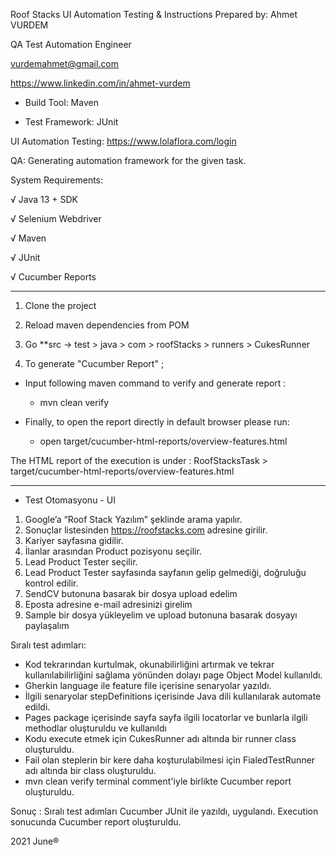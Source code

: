 Roof Stacks UI Automation Testing & Instructions Prepared by:
Ahmet VURDEM

QA Test Automation Engineer

vurdemahmet@gmail.com

https://www.linkedin.com/in/ahmet-vurdem

- Build Tool: Maven

- Test Framework: JUnit

UI Automation Testing:
https://www.lolaflora.com/login

QA:
Generating automation framework for the given task.

System Requirements:

√ Java 13 + SDK

√ Selenium Webdriver

√ Maven

√ JUnit

√ Cucumber Reports

****************************************************************

1) Clone the project

2) Reload maven dependencies from POM

3) Go **src -> test > java > com > roofStacks > runners > CukesRunner

4) To generate "Cucumber Report" ;

* Input following maven command to verify and generate report :
    - mvn clean verify

* Finally, to open the report directly in default browser please run:
    - open target/cucumber-html-reports/overview-features.html

The HTML report of the execution is under :  RoofStacksTask > target/cucumber-html-reports/overview-features.html

****************************************************************

- Test Otomasyonu - UI


1. Google’a “Roof Stack Yazılım” şeklinde arama yapılır.
2. Sonuçlar listesinden https://roofstacks.com adresine girilir.
3. Kariyer sayfasına gidilir.
4. İlanlar arasından Product pozisyonu seçilir.
5. Lead Product Tester seçilir.
6. Lead Product Tester sayfasında sayfanın gelip gelmediği, doğruluğu kontrol edilir.
7. SendCV butonuna basarak bir dosya upload edelim
8. Eposta adresine e-mail adresinizi girelim
9. Sample bir dosya yükleyelim ve upload butonuna basarak dosyayı paylaşalım

Sıralı test adımları:
- Kod tekrarından kurtulmak, okunabilirliğini artırmak ve tekrar kullanılabilirliğini sağlama yönünden dolayı page Object Model kullanıldı. 
- Gherkin language ile feature file içerisine senaryolar yazıldı.
- İlgili senaryolar stepDefinitions içerisinde Java dili kullanılarak automate edildi. 
- Pages package içerisinde sayfa sayfa ilgili locatorlar ve bunlarla ilgili methodlar oluşturuldu ve kullanıldı
- Kodu execute etmek için CukesRunner adı altında bir runner class oluşturuldu.
- Fail olan steplerin bir kere daha koşturulabilmesi için FialedTestRunner adı altında bir class oluşturuldu.
- mvn clean verify terminal comment'iyle birlikte Cucumber report oluşturuldu.

Sonuç : 
Sıralı test adımları Cucumber JUnit ile yazıldı, uygulandı. Execution sonucunda Cucumber report oluşturuldu.

2021 June®
